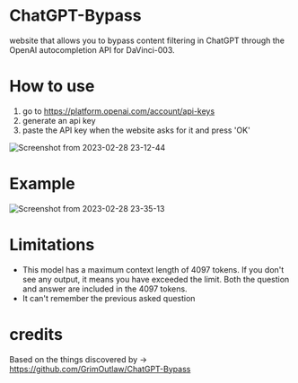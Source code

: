 # ChatGPT-Bypass
website that allows you to bypass content filtering in ChatGPT through the OpenAI autocompletion API for DaVinci-003.

# How to use 

1) go to https://platform.openai.com/account/api-keys
2) generate an api key
3) paste the API key when the website asks for it and press 'OK'

![Screenshot from 2023-02-28 23-12-44](https://user-images.githubusercontent.com/106079917/221997315-e19b247f-009e-479b-9d4c-fd658de040c5.png)

# Example

![Screenshot from 2023-02-28 23-35-13](https://user-images.githubusercontent.com/106079917/221997335-8f28d874-49db-4fb4-a290-83a8ea81ee2c.png)

# Limitations

  - This model has a maximum context length of 4097 tokens. If you don't see any output, it means you have exceeded the limit. Both the question and answer are included in the 4097 tokens.
  - It can't remember the previous asked question

# credits
Based on the things discovered by -> https://github.com/GrimOutlaw/ChatGPT-Bypass
